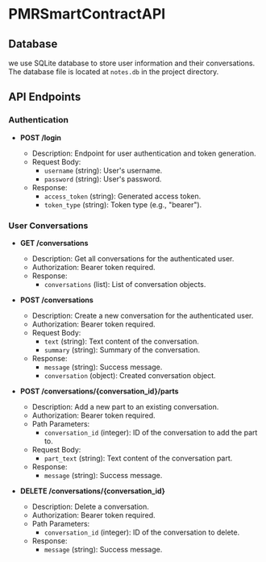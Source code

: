 # PMRSmartContractAPI


## Database

we use SQLite database to store user information and their conversations. The database file is located at `notes.db` in the project directory.

## API Endpoints

### Authentication

- **POST /login**

  - Description: Endpoint for user authentication and token generation.
  - Request Body:
    - `username` (string): User's username.
    - `password` (string): User's password.
  - Response:
    - `access_token` (string): Generated access token.
    - `token_type` (string): Token type (e.g., "bearer").

### User Conversations

- **GET /conversations**

  - Description: Get all conversations for the authenticated user.
  - Authorization: Bearer token required.
  - Response:
    - `conversations` (list): List of conversation objects.

- **POST /conversations**

  - Description: Create a new conversation for the authenticated user.
  - Authorization: Bearer token required.
  - Request Body:
    - `text` (string): Text content of the conversation.
    - `summary` (string): Summary of the conversation.
  - Response:
    - `message` (string): Success message.
    - `conversation` (object): Created conversation object.

- **POST /conversations/{conversation_id}/parts**

  - Description: Add a new part to an existing conversation.
  - Authorization: Bearer token required.
  - Path Parameters:
    - `conversation_id` (integer): ID of the conversation to add the part to.
  - Request Body:
    - `part_text` (string): Text content of the conversation part.
  - Response:
    - `message` (string): Success message.

- **DELETE /conversations/{conversation_id}**

  - Description: Delete a conversation.
  - Authorization: Bearer token required.
  - Path Parameters:
    - `conversation_id` (integer): ID of the conversation to delete.
  - Response:
    - `message` (string): Success message.

